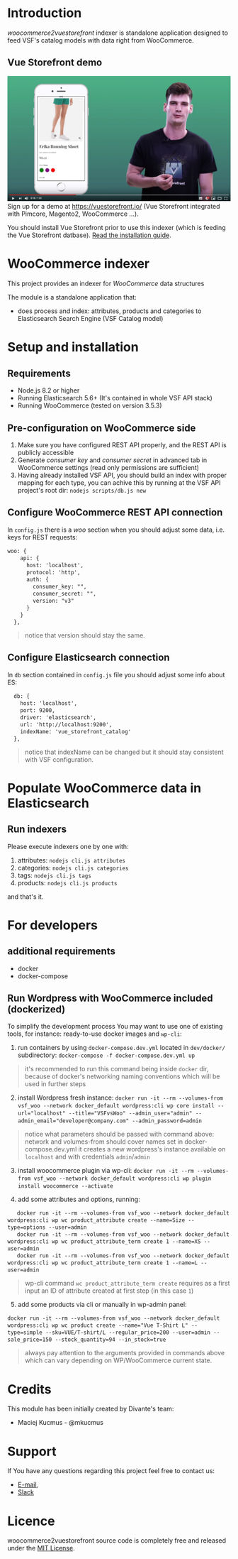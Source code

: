 
# Introduction

*woocommerce2vuestorefront* indexer is standalone application designed to feed VSF's catalog models with data right from WooCommerce.

 ## Vue Storefront demo
 [![See how it works!](https://github.com/DivanteLtd/vue-storefront/raw/master/docs/.vuepress/public/Fil-Rakowski-VS-Demo-Youtube.png)](https://www.youtube.com/watch?v=L4K-mq9JoaQ)
Sign up for a demo at https://vuestorefront.io/ (Vue Storefront integrated with Pimcore, Magento2, WooCommerce ...).

You should install Vue Storefront prior to use this indexer (which is feeding the Vue Storefront datbase). [Read the installation guide](https://divanteltd.github.io/vue-storefront/guide/installation/linux-mac.html).

# WooCommerce indexer
This project provides an indexer for *WooCommerce* data structures

The module is a standalone application that:
- does process and index: attributes, products and categories to Elasticsearch Search Engine (VSF Catalog model)

# Setup and installation
## Requirements 
- Node.js 8.2 or higher
- Running Elasticsearch 5.6+ (It's contained in whole VSF API stack)
- Running WooCommerce (tested on version 3.5.3)


## Pre-configuration on WooCommerce side
1. Make sure you have configured REST API properly, and the REST API is publicly accessible
2. Generate *consumer key* and *consumer secret* in advanced tab in WooCommerce settings (read only permissions are sufficient)
3. Having already installed VSF API, you should build an index with proper mapping for each type, you can achive this by
running at the VSF API project's root dir:
`
nodejs scripts/db.js new
`


## Configure WooCommerce REST API connection
In `config.js` there is a *woo* section when you should adjust some data, i.e. keys for REST requests:
```
woo: {
    api: {
      host: 'localhost',
      protocol: 'http',
      auth: {
        consumer_key: "",
        consumer_secret: "",
        version: "v3"
      }
    }
  },
```
> notice that version should stay the same.

## Configure Elasticsearch connection

In `db` section contained in `config.js` file you should adjust some info about ES:
```
  db: {
    host: 'localhost',
    port: 9200,
    driver: 'elasticsearch',
    url: 'http://localhost:9200',
    indexName: 'vue_storefront_catalog'
  },
```
> notice that indexName can be changed but it should stay consistent with VSF configuration. 

# Populate WooCommerce data in Elasticsearch

## Run indexers
Please execute indexers one by one with:
1. attributes: `nodejs cli.js attributes` 
2. categories: `nodejs cli.js categories`
3. tags: `nodejs cli.js tags`
4. products: `nodejs cli.js products`

and that's it. 

# For developers

## additional requirements
- docker
- docker-compose

## Run Wordpress with WooCommerce included (dockerized)

To simplify the development process You may want to use one of existing tools, for instance: ready-to-use docker images and `wp-cli`:

1. run containers by using `docker-compose.dev.yml` located in `dev/docker/` subdirectory: `docker-compose -f docker-compose.dev.yml up`
> it's recommended to run this command being inside `docker` dir, because of docker's networking naming conventions which will be used in further steps

2. install Wordpress fresh instance: `docker run -it --rm --volumes-from vsf_woo --network docker_default wordpress:cli wp core install --url="localhost" --title="VSFvsWoo" --admin_user="admin" --admin_email="developer@company.com" --admin_password=admin`
> notice what parameters should be passed with command above: network and volumes-from should cover names set in docker-compose.dev.yml
> it creates a new wordpress's instance available on `localhost` and with credentials `admin`/`admin`

3. install woocommerce plugin via wp-cli: `docker run -it --rm --volumes-from vsf_woo --network docker_default wordpress:cli wp plugin install woocommerce --activate`

4. add some attributes and options, running:
```
   docker run -it --rm --volumes-from vsf_woo --network docker_default wordpress:cli wp wc product_attribute create --name=Size --type=options --user=admin
   docker run -it --rm --volumes-from vsf_woo --network docker_default wordpress:cli wp wc product_attribute_term create 1 --name=XS --user=admin
   docker run -it --rm --volumes-from vsf_woo --network docker_default wordpress:cli wp wc product_attribute_term create 1 --name=L --user=admin
```
> wp-cli command `wc product_attribute_term create` requires as a first input an ID of attribute created at first step (in this case `1`)
5. add some products via cli or manually in wp-admin panel: 
```
docker run -it --rm --volumes-from vsf_woo --network docker_default wordpress:cli wp wc product create --name="Vue T-Shirt L" --type=simple --sku=VUE/T-shirt/L --regular_price=200 --user=admin --sale_price=150 --stock_quantity=94 --in_stock=true
```

> always pay attention to the arguments provided in commands above which can vary depending on WP/WooCommerce current state.

# Credits

This module has been initially created by Divante's team:
- Maciej Kucmus - @mkucmus

# Support

If You have any questions regarding this project feel free to contact us:
- [E-mail](mailto:contributors@vuestorefront.io),
- [Slack](http://slack.vuestorefront.io)

# Licence 
woocommerce2vuestorefront source code is completely free and released under the [MIT License](https://github.com/DivanteLtd/vue-storefront/blob/master/LICENSE).
